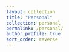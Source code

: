 ```yaml
---
layout: collection
title: "Personal"
collection: personal
permalink: /personal/
author_profile: true
sort_order: reverse
---
```


